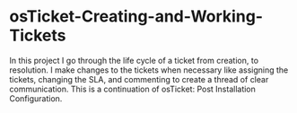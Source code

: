 # osTicket-Creating-and-Working-Tickets
In this project I go through the life cycle of a ticket from creation, to resolution. I make changes to the tickets when necessary like assigning the tickets, changing the SLA, and commenting to create a thread of clear communication. This is a continuation of osTicket: Post Installation Configuration.
